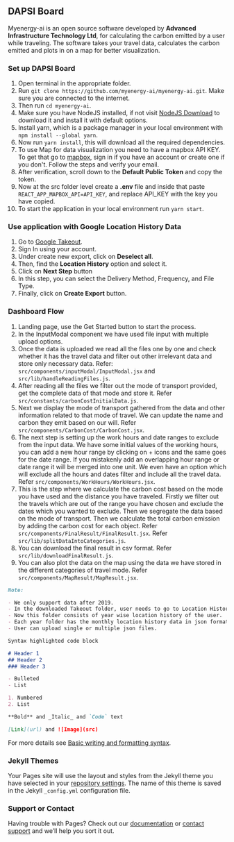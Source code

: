 ## DAPSI Board

Myenergy-ai is an open source software developed by **Advanced Infrastructure Technology Ltd**, for calculating the carbon emitted by a user while traveling. The software takes your travel data, calculates the carbon emitted and plots in on a map for better visualization.

### Set up DAPSI Board

1. Open terminal in the appropriate folder.
2. Run `git clone https://github.com/myenergy-ai/myenergy-ai.git`. Make sure you are connected to the internet.
3. Then run `cd myenergy-ai`.
4. Make sure you have NodeJS installed, if not visit [NodeJS Download](https://nodejs.org/en/download/) to download it and install it with default options.
5. Install yarn, which is a package manager in your local environment with `npm install --global yarn`.
6. Now run `yarn install`, this will download all the required dependencies.
7. To use Map for data visualization you need to have a mapbox API KEY. To get that go to [mapbox](https://account.mapbox.com), sign in if you have an account or create one if you don't. Follow the steps and verify your email.
8. After verification, scroll down to the **Default Public Token** and copy the token.
9. Now at the src folder level create a **.env** file and inside that paste `REACT_APP_MAPBOX_API=API_KEY`, and replace API_KEY with the key you have copied.
10. To start the application in your local environment run `yarn start`.

### Use application with Google Location History Data

1. Go to [Google Takeout](https://takeout.google.com/settings/takeout).
2. Sign In using your account.
3. Under create new export, click on **Deselect all**.
4. Then, find the **Location History** option and select it.
5. Click on **Next Step** button
6. In this step, you can select the Delivery Method, Frequency, and File Type.
7. Finally, click on **Create Export** button.

### Dashboard Flow

1. Landing page, use the Get Started button to start the process.
2. In the InputModal component we have used file input with multiple upload options.
3. Once the data is uploaded we read all the files one by one and check whether it has the travel data and filter out other irrelevant data and store only necessary data. Refer: `src/components/inputModal/InputModal.jsx` and `src/lib/handleReadingFiles.js`.
4. After reading all the files we filter out the mode of transport provided, get the complete data of that mode and store it. Refer `src/constants/carbonCostInitialData.js`.
5. Next we display the mode of transport gathered from the data and other information related to that mode of travel. We can update the name and carbon they emit based on our will. Refer `src/components/CarbonCost/CarbonCost.jsx`.
6. The next step is setting up the work hours and date ranges to exclude from the input data. We have some initial values of the working hours, you can add a new hour range by clicking on + icons and the same goes for the date range. If you mistakenly add an overlapping hour range or date range it will be merged into one unit. We even have an option which will exclude all the hours and dates filter and include all the travel data. Refer `src/components/WorkHours/WorkHours.jsx`.
7. This is the step where we calculate the carbon cost based on the mode you have used and the distance you have traveled. Firstly we filter out the travels which are out of the range you have chosen and exclude the dates which you wanted to exclude. Then we segregate the data based on the mode of transport. Then we calculate the total carbon emission by adding the carbon cost for each object. Refer `src/components/FinalResult/FinalResult.jsx`. Refer `src/lib/splitDataIntoCategories.js`.
8. You can download the final result in csv format. Refer `src/lib/downloadFinalResult.js`.
9. You can also plot the data on the map using the data we have stored in the different categories of travel mode. Refer `src/components/MapResult/MapResult.jsx`.

```markdown
Note:

- We only support data after 2019. 
- In the downloaded Takeout folder, user needs to go to Location History folder, then to Semantic Location History folder. 
- Now this folder consists of year wise location history of the user.
- Each year folder has the monthly location history data in json format. 
- User can upload single or multiple json files.
```

```markdown
Syntax highlighted code block

# Header 1
## Header 2
### Header 3

- Bulleted
- List

1. Numbered
2. List

**Bold** and _Italic_ and `Code` text

[Link](url) and ![Image](src)
```

For more details see [Basic writing and formatting syntax](https://docs.github.com/en/github/writing-on-github/getting-started-with-writing-and-formatting-on-github/basic-writing-and-formatting-syntax).

### Jekyll Themes

Your Pages site will use the layout and styles from the Jekyll theme you have selected in your [repository settings](https://github.com/myenergy-ai/myenergy-ai/settings/pages). The name of this theme is saved in the Jekyll `_config.yml` configuration file.

### Support or Contact

Having trouble with Pages? Check out our [documentation](https://docs.github.com/categories/github-pages-basics/) or [contact support](https://support.github.com/contact) and we’ll help you sort it out.
